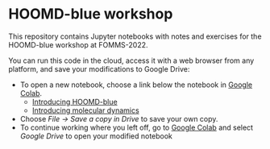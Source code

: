 # HOOMD-blue workshop

This repository contains Jupyter notebooks with notes and exercises for the HOOMD-blue workshop at FOMMS-2022.

You can run this code in the cloud, access it with a web browser from any platform, and save your modifications to Google Drive:
* To open a new notebook, choose a link below the notebook in [Google Colab](https://colab.research.google.com/).
  * [Introducing HOOMD-blue](https://colab.research.google.com/github/glotzerlab/hoomd-workshop/blob/trunk/00-Introducing-HOOMD-blue.ipynb)
  * [Introducing molecular dynamics](https://colab.research.google.com/github/glotzerlab/hoomd-workshop/blob/trunk/01-Molecular-dynamics-with-HOOMD-blue.ipynb)
* Choose _File -> Save a copy in Drive_ to save your own copy.
* To continue working where you left off, go to [Google Colab](https://colab.research.google.com/) and select _Google Drive_ to open your modified notebook
